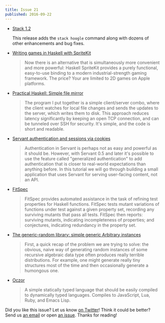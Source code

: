 ```yaml
---
title: Issue 21
published: 2016-09-22
---
```


-   [Stack 1.2](https://docs.haskellstack.org/en/stable/ChangeLog/#120)

    This release adds the `stack hoogle` command along with dozens of other enhancements and bug fixes.

-   [Writing games in Haskell with SpriteKit](http://blog.haskellformac.com/blog/writing-games-in-haskell-with-spritekit)

    > Now there is an alternative that is simultaneously more convenient and more powerful: Haskell SpriteKit provides a purely functional, easy-to-use binding to a modern industrial-strength gaming framework. The price? Your are limited to 2D games on Apple platforms.

-   [Practical Haskell: Simple file mirror](https://www.fpcomplete.com/blog/2016/09/practical-haskell-simple-file-mirror-1)

    > The program I put together is a simple client/server combo, where the client watches for local file changes and sends the updates to the server, which writes them to disk. This approach reduces latency significantly by keeping an open TCP connection, and can be tunneled over SSH for security. It's simple, and the code is short and readable.

-   [Servant authentication and sessions via cookies](https://www.stackbuilders.com/tutorials/haskell/servant-auth/)

    > Authentication in Servant is perhaps not as easy and powerful as it should be. However, with Servant 0.5 and later it's possible to use the feature called "generalized authentication" to add authentication that is closer to real-world expectations than anything before. In this tutorial we will go through building a small application that uses Servant for serving user-facing content, not an API.

-   [FitSpec](https://github.com/rudymatela/fitspec/blob/6bf63582828566605396286d2c301bcedb11dca3/README.md)

    > FitSpec provides automated assistance in the task of refining test properties for Haskell functions. FitSpec tests mutant variations of functions under test against a given property set, recording any surviving mutants that pass all tests. FitSpec then reports: surviving mutants, indicating incompleteness of properties; and conjectures, indicating redundancy in the property set.

-   [The generic-random library: simple generic Arbitrary instances](https://byorgey.wordpress.com/2016/09/20/the-generic-random-library-part-1-simple-generic-arbitrary-instances/)

    > First, a quick recap of the problem we are trying to solve: the obvious, naive way of generating random instances of some recursive algebraic data type often produces really terrible distributions. For example, one might generate really tiny structures most of the time and then occasionally generate a humongous one.

-   [Oczor](https://github.com/ptol/oczor/blob/a3169043fbfbf208a4796a07c9cbb6251fc88eba/README.md)

    > A simple statically typed language that should be easily compiled to dynamically typed languages. Compiles to JavaScript, Lua, Ruby, and Emacs Lisp.

Did you like this issue?
Let us know [on Twitter](https://twitter.com/haskellweekly)!
Think it could be better?
Send us [an email](info@haskellweekly.news) or open [an issue](https://github.com/haskellweekly/haskellweekly.github.io/issues/new).
Thanks for reading!
